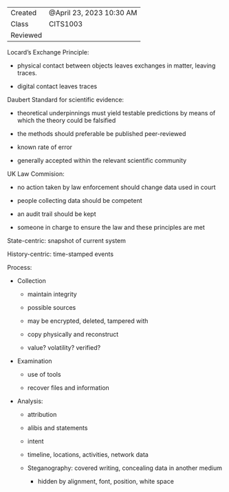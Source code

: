 

|   |   |
|---|---|
|Created|@April 23, 2023 10:30 AM|
|Class|CITS1003|
|Reviewed||

Locard’s Exchange Principle:

- physical contact between objects leaves exchanges in matter, leaving traces.

- digital contact leaves traces

Daubert Standard for scientific evidence:

- theoretical underpinnings must yield testable predictions by means of which the theory could be falsified

- the methods should preferable be published peer-reviewed

- known rate of error

- generally accepted within the relevant scientific community

UK Law Commision:

- no action taken by law enforcement should change data used in court

- people collecting data should be competent

- an audit trail should be kept

- someone in charge to ensure the law and these principles are met

State-centric: snapshot of current system

History-centric: time-stamped events

Process:

- Collection
    
    - maintain integrity
    
    - possible sources
    
    - may be encrypted, deleted, tampered with
    
    - copy physically and reconstruct
    
    - value? volatility? verified?

- Examination
    
    - use of tools
    
    - recover files and information

- Analysis:
    
    - attribution
    
    - alibis and statements
    
    - intent
    
    - timeline, locations, activities, network data
    
    - Steganography: covered writing, concealing data in another medium
        - hidden by alignment, font, position, white space